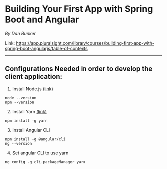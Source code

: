 # Building Your First App with Spring Boot and Angular
_By Dan Bunker_

Link:
https://app.pluralsight.com/library/courses/building-first-app-with-spring-boot-angularjs/table-of-contents

-----
## Configurations Needed in order to develop the client application:

1. Install Node.js [(link)](https://nodejs.org/en/download/)

```
node --version
npm --version
```

2. Install Yarn [(link)](https://yarnpkg.com/getting-started/install)

```
npm install -g yarn
```

3. Install Angular CLI

```
npm install -g @angular/cli
ng --version
```

4. Set angular CLI to use yarn

```
ng config -g cli.packageManager yarn
```
